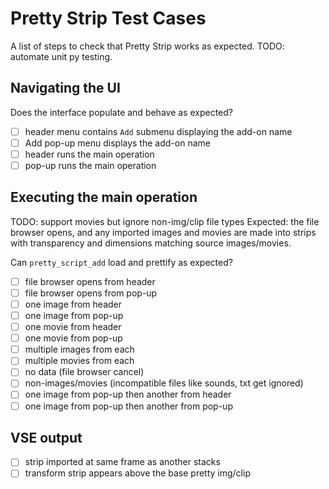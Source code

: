 # Pretty Strip Test Cases

A list of steps to check that Pretty Strip works as expected. TODO: automate unit py testing.

## Navigating the UI

Does the interface populate and behave as expected?
- [ ] header menu contains `Add` submenu displaying the add-on name
- [ ] Add pop-up menu displays the add-on name
- [ ] header runs the main operation
- [ ] pop-up runs the main operation

## Executing the main operation

TODO: support movies but ignore non-img/clip file types
Expected: the file browser opens, and any imported images and movies are made into strips with transparency and dimensions matching source images/movies.

Can `pretty_script_add` load and prettify as expected?
- [ ] file browser opens from header
- [ ] file browser opens from pop-up
- [ ] one image from header
- [ ] one image from pop-up
- [ ] one movie from header
- [ ] one movie from pop-up
- [ ] multiple images from each
- [ ] multiple movies from each
- [ ] no data (file browser cancel)
- [ ] non-images/movies (incompatible files like sounds, txt get ignored)
- [ ] one image from pop-up then another from header
- [ ] one image from pop-up then another from pop-up

## VSE output
- [ ] strip imported at same frame as another stacks
- [ ] transform strip appears above the base pretty img/clip
